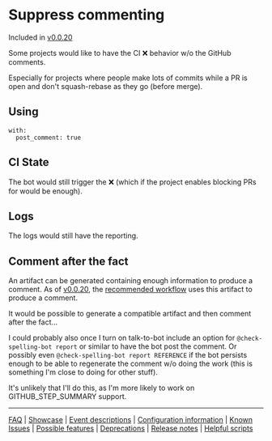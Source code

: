 # Suppress commenting

Included in [v0.0.20](https://github.com/check-spelling/check-spelling/releases/tag/v0.0.20)

Some projects would like to have the CI ❌ behavior w/o the GitHub comments.

Especially for projects where people make lots of commits while a PR is open and don't squash-rebase as they go (before merge).

## Using

```
with:
  post_comment: true
```

## CI State

The bot would still trigger the ❌ (which if the project enables blocking PRs for would be enough).

## Logs

The logs would still have the reporting.

## Comment after the fact

An artifact can be generated containing enough information to produce a comment. As of [v0.0.20](https://github.com/check-spelling/check-spelling/releases/tag/v0.0.20), the [recommended workflow](https://raw.githubusercontent.com/check-spelling/spell-check-this/main/.github/workflows/spelling.yml) uses this artifact to produce a comment.

It would be possible to generate a compatible artifact and then comment after the fact...

I could probably also once I turn on talk-to-bot include an option for `@check-spelling-bot report` or similar to have the bot post the comment. Or possibly even `@check-spelling-bot report REFERENCE` if the bot persists enough to be able to regenerate the comment w/o doing the work (this is something I'm close to doing for other stuff).

It's unlikely that I'll do this, as I'm more likely to work on GITHUB_STEP_SUMMARY support.

---
[FAQ](FAQ.md) | [Showcase](Showcase.md) | [Event descriptions](Event-descriptions.md) | [Configuration information](Configuration-information.md) | [Known Issues](Known-Issues.md) | [Possible features](Possible-features.md) | [Deprecations](Deprecations.md) | [Release notes](Release-notes.md) | [Helpful scripts](Helpful-scripts.md)
